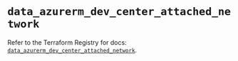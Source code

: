 # `data_azurerm_dev_center_attached_network`

Refer to the Terraform Registry for docs: [`data_azurerm_dev_center_attached_network`](https://registry.terraform.io/providers/hashicorp/azurerm/4.46.0/docs/data-sources/dev_center_attached_network).

